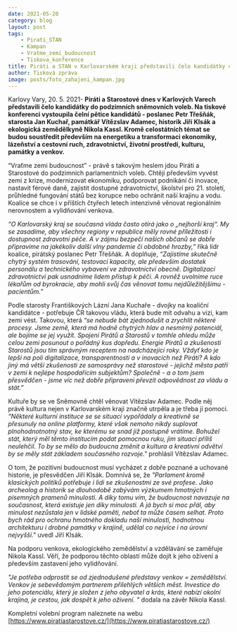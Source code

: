 ```yaml
---
date: 2021-05-20
category: blog
layout: post
tags:
    - Pirati_STAN
    - Kampan
    - Vratme_zemi_budoucnost
    - Tiskova_konference
title: Piráti a STAN v Karlovarském kraji představili čelo kandidátky do sněmovních voleb
author: Tisková zpráva
image: posts/foto_zahajeni_kampan.jpg
---
```

Karlovy Vary, 20. 5. 2021- **Piráti a Starostové dnes v Karlových Varech představili čelo kandidátky do podzimních sněmovních voleb. Na tiskové konferenci vystoupila čelní pětice kandidátů - poslanec Petr Třešňák, starosta Jan Kuchař, památkář Vítězslav Adamec, historik Jiří Klsák a ekologická zemědělkyně Nikola Kassl. Kromě celostátních témat se budou soustředit především na energetiku a transformaci ekonomiky, lázeňství a cestovní ruch, zdravotnictví, životní prostředí, kulturu, památky a venkov.**

  

“Vraťme zemi budoucnost” - právě s takovým heslem jdou Piráti a Starostové do podzimních parlamentních voleb. Chtějí především vyvést zemi z krize, modernizovat ekonomiku, podporovat podnikání či inovace, nastavit férové daně, zajistit dostupné zdravotnictví, školství pro 21. století, průhledné fungování států bez korupce nebo ochránit naší krajinu a vodu. Koalice se chce i v příštích čtyřech letech intenzivně věnovat regionálním nerovnostem a vylidňování venkova.

  

*“O Karlovarský kraj se současná vláda často otírá jako o „nejhorší kraj“. My se zasadíme, aby všechny regiony v republice měly rovné příležitosti i dostupnost zdravotní péče. A v zájmu bezpečí našich občanů se dobře připravíme na jakékoliv další vlny pandemie či obdobné hrozby,”* říká lídr koalice, pirátský poslanec Petr Třešňák. A doplňuje, 
*“Zajistíme skutečně chytrý systém trasování, testovací kapacity, ale především dostatek personálu a technického vybavení ve zdravotnictví obecně. Digitalizací zdravotnictví pak usnadníme lidem přístup k péči. A rovněž uvolníme ruce lékařům od byrokracie, aby mohli svůj čas věnovat tomu nejdůležitějšímu - pacientům.”*

  

Podle starosty Františkových Lázní Jana Kuchaře - dvojky na koaliční kandidátce - potřebuje ČR takovou vládu, která bude mít odvahu a vizi, kam zemi vést. Takovou, která *“se nebude bát zjednodušit a zrychlit některé procesy. Jsme země, která má hodně chytrých hlav a nesmírný potenciál, ale bojíme se jej využít. Spojení Pirátů a Starostů v tomhle ohledu může celou zemi posunout o pořádný kus dopředu. Energie Pirátů a zkušenosti Starostů jsou tím správným receptem na nadcházející roky. Vždyť kdo je lepší na poli digitalizace, transparentnosti a v inovacích než Piráti? A kdo jiný má větší zkušenosti ze samosprávy než starostové - jejichž města patří v zemi k nejlépe hospodařícím subjektům? Společně - a o tom jsem přesvědčen - jsme víc než dobře připraveni převzít odpovědnost za vládu a stát.”*

  

Kultuře by se ve Sněmovně chtěl věnovat Vítězslav Adamec. Podle něj právě kultura nejen v Karlovarském kraji značně utrpěla a je třeba jí pomoci. *“Některé kulturní instituce se se situací vypořádaly a kreativně se přesunuly na online platformy, které však nemoho nikdy suplovat plnohodnotnotný stav, ke kterému se snad již postupně vrátíme. Bohužel stát, který měl těmto institucím podat pomocnou ruku, jim situaci příliš neulehčil. To by se mělo do budoucna změnit a kultura a kreativní odvětví by se měly stát základem současného rozvoje."* prohlásil Vítězslav Adamec.

  

O tom, že pozitivní budoucnost musí vycházet z dobře poznané a uchované historie, je přesvědčen Jiří Klsák. Domnívá se, že *"Parlament kromě klasických politiků potřebuje i lidi se zkušenostmi ze své profese. Jako archeolog a historik se dlouhodobě zabývám výzkumem hmotných i písemných pramenů minulosti. A díky tomu vím, že budoucnost navazuje na současnost, která existuje jen díky minulosti. A já bych si moc přál, aby minulost nezůstala jen v lidské paměti, neboť ta může časem selhat. Proto bych rád pro ochranu hmotného dokladu naší minulosti, hodnotnou architekturu i drobné památky v krajině, udělal co nejvíce i na úrovni nejvyšší."* uvedl Jiří Klsák.

  
  

Na podporu venkova, ekologického zemědělství a vzdělávání se zaměřuje Nikola Kassl. Věří, že podporou těchto oblastí může dojít k jeho oživení a především zastavení jeho vylidňování.

*"Je potřeba odprostit se od zjednodušené představy venkov = zemědělství. Venkov je sebevědomým partnerem přilehlých větších měst. Investice do jeho potenciálu, který je složen z jeho obyvatel a krás, které nabízí okolní krajina, je cestou, jak dospět k jeho oživení. "* dodala na závěr Nikola Kassl.

  

Kompletní volební program naleznete na webu [https://www.piratiastarostove.cz/](https://www.piratiastarostove.cz/)
